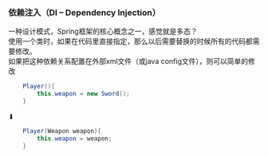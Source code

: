 ### 依赖注入（DI – Dependency Injection）
一种设计模式，Spring框架的核心概念之一，感觉就是多态？  
使用一个类时，如果在代码里直接指定，那么以后需要替换的时候所有的代码都需要修改。  
如果把这种依赖关系配置在外部xml文件（或java config文件），则可以简单的修改  
```java
    Player(){  
        this.weapon = new Sword();  
    }  
```
⬇
```java
    Player(Weapon weapon){  
        this.weapon = weapon;  
    }  
```
